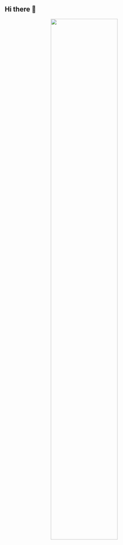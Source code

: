 ## Hi there 👋

<!--
**ilir-sejdini/ilir-sejdini** is a ✨ _special_ ✨ repository because its `README.md` (this file) appears on your GitHub profile.

Here are some ideas to get you started:

- 🔭 I’m currently working on ...
- 🌱 I’m currently learning ...
- 👯 I’m looking to collaborate on ...
- 🤔 I’m looking for help with ...
- 💬 Ask me about ...
- 📫 How to reach me: ...
- 😄 Pronouns: ...
- ⚡ Fun fact: ...
-->

<p align="center">
    <a href="https://leetcode.com/ilir-sejdini/"><img width="65%" src="https://leetcode.card.workers.dev/ilir-sejdini?theme=default&font=baloo&extension=null"></a>
</p>
